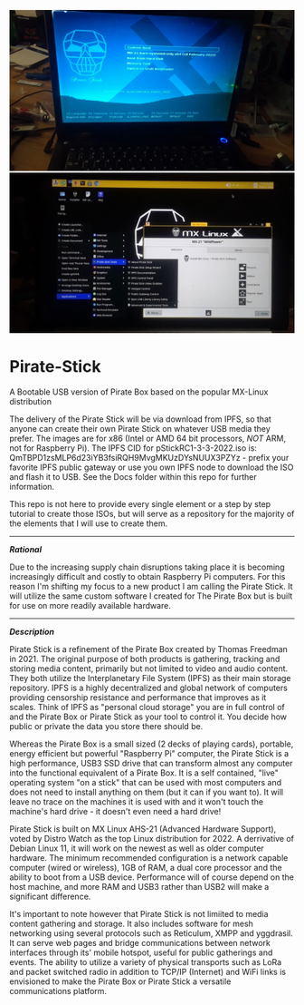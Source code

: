 ![image](https://github.com/ThomasFreedman/Pirate-Stick/blob/main/pirateStickBootScreen.png?raw=true)
![image](https://github.com/ThomasFreedman/Pirate-Stick/blob/main/pirateStickDesktop.jpg?raw=true)

# Pirate-Stick
A Bootable USB version of Pirate Box based on the popular MX-Linux distribution

The delivery of the Pirate Stick will be via download from IPFS, so that anyone can create their own Pirate Stick on whatever USB media they prefer. The images are for x86 (Intel or AMD 64 bit processors, *NOT* ARM, not for Raspberry Pi). The IPFS CID for pStickRC1-3-3-2022.iso is: QmTBPD1zsMLP6d23iYB3fsiRQH9MvgMKUzDYsNUUX3PZYz - prefix your favorite IPFS public gateway or use you own IPFS node to download the ISO and flash it to USB. See the Docs folder within this repo for further information.

This repo is not here to provide every single element or a step by step tutorial to create those ISOs, but will serve as a repository for the majority of the elements that I will use to create them.

---------------------------------
***Rational***

Due to the increasing supply chain disruptions taking place it is becoming increasingly difficult and costly to obtain Raspberry Pi computers. For this reason I'm shifting my focus to a new product I am calling the Pirate Stick. It will utilize the same custom software I created for The Pirate Box but is built for use on more readily available hardware. 

---------------------------------
***Description***

Pirate Stick is a refinement of the Pirate Box created by Thomas Freedman in 2021. The original purpose of both products is gathering, tracking and storing media content, primarily but not limited to video and audio content. They both utilize the Interplanetary File System (IPFS) as their main storage repository. IPFS is a highly decentralized and global network of computers providing censorship resistance and performance that improves as it scales. Think of IPFS as "personal cloud storage" you are in full control of and the Pirate Box or Pirate Stick as your tool to control it. You decide how public or private the data you store there should be.

Whereas the Pirate Box is a small sized (2 decks of playing cards), portable, energy efficient but powerful "Raspberry Pi" computer, the Pirate Stick is a high performance, USB3 SSD drive that can transform almost any computer into the functional equivalent of a Pirate Box. It is a self contained, "live"  operating system "on a stick" that can be used with most computers and does not need to install anything on them (but it can if you want to). It will leave no trace on the machines it is used with and it won't touch the machine's hard drive - it doesn't even need a hard drive!

Pirate Stick is built on MX Linux AHS-21 (Advanced Hardware Support), voted by Distro Watch as the top Linux distribution for 2022. A derrivative of Debian Linux 11, it will work on the newest as well as older computer hardware. The minimum recommended configuration is a network capable computer (wired or wireless), 1GB of RAM, a dual core processor and the ability to boot from a USB device. Performance will of course depend on the host machine, and more RAM and USB3 rather than USB2 will make a significant difference.

It's important to note however that Pirate Stick is not limiited to media content gathering and storage. It also includes software for mesh networking using several protocols such as Reticulum, XMPP and yggdrasil. It can serve web pages and bridge communications between network interfaces through its' mobile hotspot, useful for public gatherings and events. The ability to utilize a variety of physical transports such as LoRa and packet switched radio in addition to TCP/IP (Internet) and WiFi links is envisioned to make the Pirate Box or Pirate Stick a versatile communications platform.
